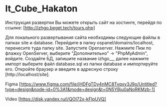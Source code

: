 # It_Cube_Hakaton
Инструкция развертки
Вы можете открыть сайт на хостинге, перейдя по ссылке:
[http://izhgo.beget.tech/tours.php]

Для локального развертывания сайта необходимы следующие файлы в папках site и database.
Перейдите в папку ospanel/domains/localhost, перенесите туда папку site. Запустите Openserver.
Нажмите Пкм по флажку OpenServer, выберите "Дополнительно" -> "PhpMyAdmin", войдите.
Создайте БД, запишите название izhgo__, далее нажмите импорт выберите файл database.sql из папки database и импортируйте его.
Откройте браузер и введите в адресную строку [http://localhost/site].

Figma [https://www.figma.com/file/jHDFgTDy4nMC8Tvqxy3J9o/Untitled?type=design&node-id=0%3A1&mode=design&t=0N5YBju0aNoRKMzb-1]

Video [https://disk.yandex.ru/i/QOI72x-kFlpUVQ]

